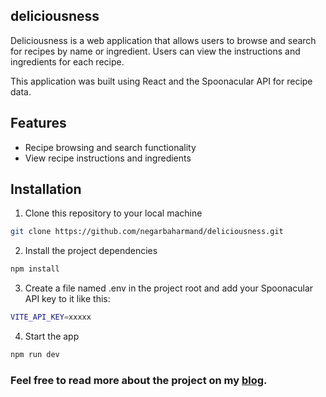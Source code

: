 ## deliciousness

Deliciousness is a web application that allows users to browse and search for recipes by name or ingredient. Users can view the instructions and ingredients for each recipe.

This application was built using React and the Spoonacular API for recipe data.

## Features

- Recipe browsing and search functionality
- View recipe instructions and ingredients

## Installation

1. Clone this repository to your local machine

```bash
git clone https://github.com/negarbaharmand/deliciousness.git
```

2. Install the project dependencies

```bash
npm install
```

3. Create a file named .env in the project root and add your Spoonacular API key to it like this:

```bash
VITE_API_KEY=xxxxx
```

4. Start the app

```bash
npm run dev
```
### Feel free to read more about the project on my [blog](https://negarbaharmand.com/posts/calculator/).
